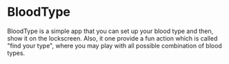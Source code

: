 BloodType
=========

BloodType is a simple app that you can set up your blood type and then, show it on the lockscreen. Also, it one provide a fun action which is called "find your type", where you may play with all possible combination of blood types.
